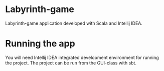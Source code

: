 # Labyrinth-game
Labyrinth-game application developed with Scala and Intellij IDEA.

# Running the app

You will need Intellij IDEA integrated development environment for running the project. The project can be run from the GUI-class with sbt.
